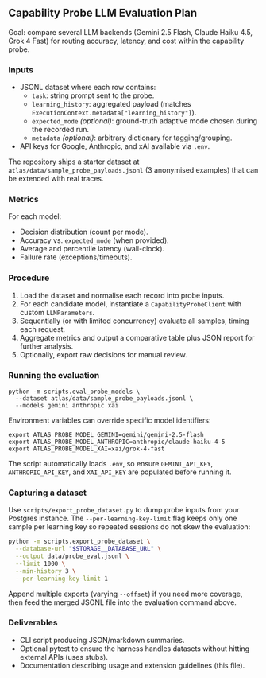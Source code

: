 ## Capability Probe LLM Evaluation Plan

Goal: compare several LLM backends (Gemini 2.5 Flash, Claude Haiku 4.5, Grok 4 Fast) for routing accuracy, latency, and cost within the capability probe.

### Inputs
- JSONL dataset where each row contains:
  - `task`: string prompt sent to the probe.
  - `learning_history`: aggregated payload (matches `ExecutionContext.metadata["learning_history"]`).
  - `expected_mode` *(optional)*: ground-truth adaptive mode chosen during the recorded run.
  - `metadata` *(optional)*: arbitrary dictionary for tagging/grouping.
- API keys for Google, Anthropic, and xAI available via `.env`.

The repository ships a starter dataset at `atlas/data/sample_probe_payloads.jsonl` (3 anonymised examples) that can be extended with real traces.

### Metrics
For each model:
- Decision distribution (count per mode).
- Accuracy vs. `expected_mode` (when provided).
- Average and percentile latency (wall-clock).
- Failure rate (exceptions/timeouts).
  

### Procedure
1. Load the dataset and normalise each record into probe inputs.
2. For each candidate model, instantiate a `CapabilityProbeClient` with custom `LLMParameters`.
3. Sequentially (or with limited concurrency) evaluate all samples, timing each request.
4. Aggregate metrics and output a comparative table plus JSON report for further analysis.
5. Optionally, export raw decisions for manual review.

### Running the evaluation
```
python -m scripts.eval_probe_models \
  --dataset atlas/data/sample_probe_payloads.jsonl \
  --models gemini anthropic xai
```

Environment variables can override specific model identifiers:
```
export ATLAS_PROBE_MODEL_GEMINI=gemini/gemini-2.5-flash
export ATLAS_PROBE_MODEL_ANTHROPIC=anthropic/claude-haiku-4-5
export ATLAS_PROBE_MODEL_XAI=xai/grok-4-fast
```

The script automatically loads `.env`, so ensure `GEMINI_API_KEY`, `ANTHROPIC_API_KEY`, and `XAI_API_KEY` are populated before running it.

### Capturing a dataset

Use `scripts/export_probe_dataset.py` to dump probe inputs from your Postgres instance. The `--per-learning-key-limit` flag keeps only one sample per learning key so repeated sessions do not skew the evaluation:

```bash
python -m scripts.export_probe_dataset \
  --database-url "$STORAGE__DATABASE_URL" \
  --output data/probe_eval.jsonl \
  --limit 1000 \
  --min-history 3 \
  --per-learning-key-limit 1
```

Append multiple exports (varying `--offset`) if you need more coverage, then feed the merged JSONL file into the evaluation command above.

### Deliverables
- CLI script producing JSON/markdown summaries.
- Optional pytest to ensure the harness handles datasets without hitting external APIs (uses stubs).
- Documentation describing usage and extension guidelines (this file).
